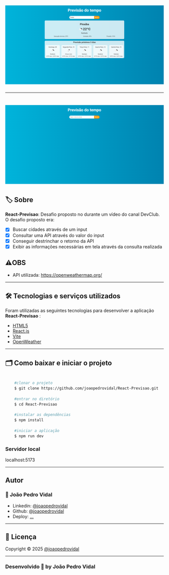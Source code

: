 <h1 align="center">
    <img src="src/assets/tela-com-consulta.png"> 
</h1>

---

<h1 align="center">
    <img src="src/assets/tela-sem-consulta.png" width="600px"> 
</h1>

## 🏷️ Sobre 
**React-Previsao**: Desafio proposto no durante um vídeo do canal DevClub.
O desafio proposto era:
- [x] Buscar cidades através de um input
- [x] Consultar uma API através do valor do input
- [x] Conseguir destrinchar o retorno da API
- [x] Exibir as informações necessárias em tela através da consulta realizada
## ⚠️OBS

-  API utilizada: https://openweathermap.org/
---

## 🛠️ Tecnologias e serviços utilizados
Foram utilizadas as seguintes tecnologias para desenvolver a aplicação **React-Previsao** :

- [HTML5](https://html.com/)
- [React.js](https://pt-br.reactjs.org/)
- [Vite](https://www.vitetlang.org/)
- [OpenWeather](https://openweathermap.org/)

---

## 🗂️ Como baixar e iniciar o projeto 

```bash

    #clonar o projeto
    $ git clone https://github.com/joaopedrovidal/React-Previsao.git

    #entrar no diretório
    $ cd React-Previsao

    #instalar as dependências
    $ npm install

    #iniciar a aplicação
    $ npm run dev
```
### Servidor local
localhost:5173

---

## Autor
### 👤 João Pedro Vidal

- Linkedin: [@joaopedrovidal](https://www.linkedin.com/in/jo%C3%A3opedrovidaldossantos/)
- Github: [@joaopedrovidal](https://github.com/joaopedrovidal)
- Deploy: [...](...)

---
## 📝 Licença
Copyright © 2025 [@joaopedrovidal](...)

---

### Desenvolvido 💜 by João Pedro Vidal
